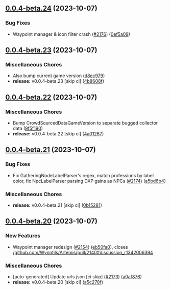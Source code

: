 ## [0.0.4-beta.24](https://github.com/Wynntils/Artemis/compare/v0.0.4-beta.23...v0.0.4-beta.24) (2023-10-07)


### Bug Fixes

* Waypoint manager & icon filter crash ([#2176](https://github.com/Wynntils/Artemis/issues/2176)) ([0ef5a09](https://github.com/Wynntils/Artemis/commit/0ef5a093c89dcc9dc4b51b0b1a90485d45335107))

## [0.0.4-beta.23](https://github.com/Wynntils/Artemis/compare/v0.0.4-beta.22...v0.0.4-beta.23) (2023-10-07)


### Miscellaneous Chores

* Also bump current game version ([d8ec979](https://github.com/Wynntils/Artemis/commit/d8ec979182725d6f632e6e24bd7425d58d906665))
* **release:** v0.0.4-beta.23 [skip ci] ([4b8608f](https://github.com/Wynntils/Artemis/commit/4b8608f5d622fc300b4faa62cc853c13836fcb3b))

## [0.0.4-beta.22](https://github.com/Wynntils/Artemis/compare/v0.0.4-beta.21...v0.0.4-beta.22) (2023-10-07)


### Miscellaneous Chores

* Bump CrowdSourcedDataGameVersion to separate bugged collector data ([9f5f190](https://github.com/Wynntils/Artemis/commit/9f5f190c8b697d1d8332d547b346618a1a06476c))
* **release:** v0.0.4-beta.22 [skip ci] ([4a01267](https://github.com/Wynntils/Artemis/commit/4a0126759f87936ae97aac5ef7589956ffcb5919))

## [0.0.4-beta.21](https://github.com/Wynntils/Artemis/compare/v0.0.4-beta.20...v0.0.4-beta.21) (2023-10-07)


### Bug Fixes

* Fix GatheringNodeLabelParser's regex, match professions by label color, fix NpcLabelParser parsing DXP gains as NPCs ([#2174](https://github.com/Wynntils/Artemis/issues/2174)) ([a5bd6b4](https://github.com/Wynntils/Artemis/commit/a5bd6b454e209e4b362d4a0b2502570dcabfcc77))


### Miscellaneous Chores

* **release:** v0.0.4-beta.21 [skip ci] ([0b15281](https://github.com/Wynntils/Artemis/commit/0b152814ec594decacc85fd1b74e9dd07d5b9432))

## [0.0.4-beta.20](https://github.com/Wynntils/Artemis/compare/v0.0.4-beta.19...v0.0.4-beta.20) (2023-10-07)


### New Features

* Waypoint manager redesign ([#2154](https://github.com/Wynntils/Artemis/issues/2154)) ([eb50fa0](https://github.com/Wynntils/Artemis/commit/eb50fa00c35e59c72411bf9811553b6fac8e3dba)), closes [/github.com/Wynntils/Artemis/pull/2140#discussion_r1342006394](https://github.com/Wynntils//github.com/Wynntils/Artemis/pull/2140/issues/discussion_r1342006394)


### Miscellaneous Chores

* [auto-generated] Update urls.json [ci skip] ([#2173](https://github.com/Wynntils/Artemis/issues/2173)) ([a0af876](https://github.com/Wynntils/Artemis/commit/a0af876331e1cdc05f481b8364d6db34392ebd9f))
* **release:** v0.0.4-beta.20 [skip ci] ([a5c278f](https://github.com/Wynntils/Artemis/commit/a5c278f3e5c5988453aa463ef32b15fa549e1021))

